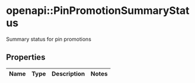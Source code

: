 # openapi::PinPromotionSummaryStatus

Summary status for pin promotions

## Properties
Name | Type | Description | Notes
------------ | ------------- | ------------- | -------------


